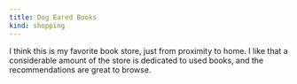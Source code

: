 ```yaml
---
title: Dog Eared Books
kind: shopping
---
```

I think this is my favorite book store, just from proximity to home. I like that a considerable amount of the store is dedicated to used books, and the recommendations are great to browse.
